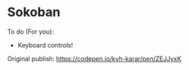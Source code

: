 # Sokoban

To do (For you):
* Keyboard controls!

Original publish:
https://codepen.io/kyh-karar/pen/ZEJJyxK
